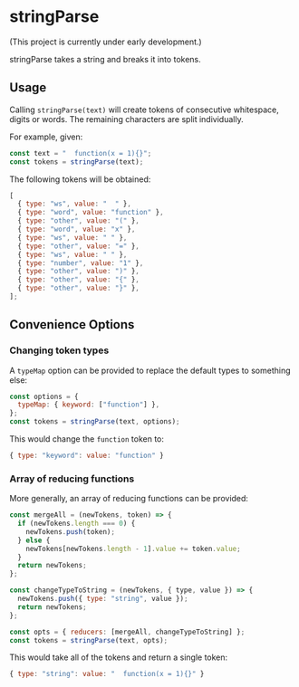 # stringParse

(This project is currently under early development.)

stringParse takes a string and breaks it into tokens.

## Usage

Calling `stringParse(text)` will create tokens of consecutive whitespace, digits or words. The remaining characters are split individually.

For example, given:

```javascript
const text = "  function(x = 1){}";
const tokens = stringParse(text);
```

The following tokens will be obtained:

```javascript
[
  { type: "ws", value: "  " },
  { type: "word", value: "function" },
  { type: "other", value: "(" },
  { type: "word", value: "x" },
  { type: "ws", value: " " },
  { type: "other", value: "=" },
  { type: "ws", value: " " },
  { type: "number", value: "1" },
  { type: "other", value: ")" },
  { type: "other", value: "{" },
  { type: "other", value: "}" },
];
```

## Convenience Options

### Changing token types

A `typeMap` option can be provided to replace the default types to something else:

```javascript
const options = {
  typeMap: { keyword: ["function"] },
};
const tokens = stringParse(text, options);
```

This would change the `function` token to:

```javascript
{ type: "keyword": value: "function" }
```

### Array of reducing functions

More generally, an array of reducing functions can be provided:

```javascript
const mergeAll = (newTokens, token) => {
  if (newTokens.length === 0) {
    newTokens.push(token);
  } else {
    newTokens[newTokens.length - 1].value += token.value;
  }
  return newTokens;
};

const changeTypeToString = (newTokens, { type, value }) => {
  newTokens.push({ type: "string", value });
  return newTokens;
};

const opts = { reducers: [mergeAll, changeTypeToString] };
const tokens = stringParse(text, opts);
```

This would take all of the tokens and return a single token:

```javascript
{ type: "string": value: "  function(x = 1){}" }
```

